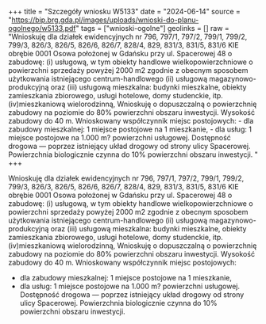 +++
title = "Szczegóły wniosku W5133"
date = "2024-06-14"
source = "https://bip.brg.gda.pl/images/uploads/wnioski-do-planu-ogolnego/w5133.pdf"
tags = ["wnioski-ogolne"]
geolinks = []
raw = "Wnioskuję dla działek ewidencyjnych nr 796, 797/1, 797/2, 799/1, 799/2, 799/3, 826/3, 826/5, 826/6, 826/7, 828/4, 829, 831/3, 831/5, 831/6 KIE obrębie 0001 Osowa położonej w Gdańsku przy ul. Spacerowej 48 o zabudowę: (i) usługową, w tym obiekty handlowe wielkopowierzchniowe o powierzchni sprzedaży powyżej 2000 m2 zgodnie z obecnym sposobem użytkowania istniejącego centrum-handlowego (ii) usługową magazynowo-produkcyjną oraz (iii) usługową mieszkalna: budynki mieszkalne, obiekty zamieszkania zbiorowego, usługi hotelowe, domy studenckie, itp. (iv)mieszkaniową wielorodzinną, Wnioskuję o dopuszczalną o powierzchnię zabudowy na poziomie do 80% powierzchni obszaru inwestycji. Wysokość zabudowy do 40 m.  Wnioskowany współczynnik miejsc postojowych: - dla zabudowy mieszkalnej: 1 miejsce postojowe na 1 mieszkanie, - dla usług: 1 miejsce postojowe na 1.000 m? powierzchni usługowej. Dostępność drogowa — poprzez istniejący układ drogowy od strony ulicy Spacerowej. Powierzchnia biologicznie czynna do 10% powierzchni obszaru inwestycji. "
+++

Wnioskuję dla działek ewidencyjnych nr 796, 797/1, 797/2, 799/1, 799/2, 799/3, 826/3, 826/5, 826/6, 826/7,
828/4, 829, 831/3, 831/5, 831/6 KIE obrębie 0001 Osowa położonej w Gdańsku
przy ul. Spacerowej 48 o zabudowę:
(i) usługową, w tym obiekty handlowe wielkopowierzchniowe o powierzchni sprzedaży powyżej 2000 m2
zgodnie z obecnym sposobem użytkowania istniejącego centrum-handlowego
(ii) usługową magazynowo-produkcyjną oraz
(iii) usługową mieszkalna: budynki mieszkalne, obiekty zamieszkania zbiorowego, usługi hotelowe, domy
studenckie, itp.
(iv)mieszkaniową wielorodzinną,
Wnioskuję o dopuszczalną o powierzchnię zabudowy na poziomie do 80% powierzchni obszaru inwestycji.
Wysokość zabudowy do 40 m. 
Wnioskowany współczynnik miejsc postojowych:
- dla zabudowy mieszkalnej: 1 miejsce postojowe na 1 mieszkanie,
- dla usług: 1 miejsce postojowe na 1.000 m? powierzchni usługowej.
Dostępność drogowa — poprzez istniejący układ drogowy od strony ulicy Spacerowej.
Powierzchnia biologicznie czynna do 10% powierzchni obszaru inwestycji.



